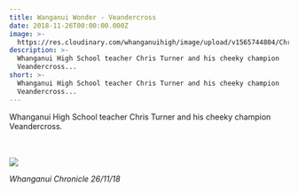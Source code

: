 ```yaml
---
title: Wanganui Wonder - Veandercross
date: 2018-11-26T00:00:00.000Z
image: >-
  https://res.cloudinary.com/whanganuihigh/image/upload/v1565744804/Chris_Turner_Veandercross_Chron_26_nov_picture.png
description: >-
  Whanganui High School teacher Chris Turner and his cheeky champion
  Veandercross...
short: >-
  Whanganui High School teacher Chris Turner and his cheeky champion
  Veandercross...
---
```

<p>Whanganui High School teacher Chris Turner and his cheeky champion Veandercross.<br /><br /><br /></p>

![](https://res.cloudinary.com/whanganuihigh/image/upload/v1565744898/Chris_Turner_Veandercross_Chron_26_nov_text.png)

<p><em>Whanganui Chronicle 26/11/18</em></p>
